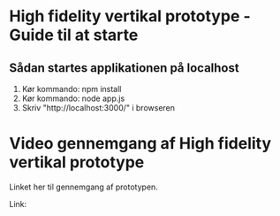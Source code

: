 # High fidelity vertikal prototype - Guide til at starte

## Sådan startes applikationen på localhost

1. Kør kommando: npm install
2. Kør kommando: node app.js
3. Skriv "http://localhost:3000/" i browseren

# Video gennemgang af High fidelity vertikal prototype

Linket her til gennemgang af prototypen.

Link:
